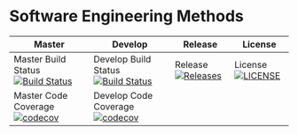 # Software Engineering Methods

| Master | Develop | Release | License |
|--------|---------|---------|---------|
| Master Build Status [![Build Status](https://travis-ci.org/kevin-chalmers/sem.svg?branch=master)](https://travis-ci.org/kevin-chalmers/sem) | Develop Build Status [![Build Status](https://travis-ci.org/kevin-chalmers/sem.svg?branch=develop)](https://travis-ci.org/kevin-chalmers/sem) | Release [![Releases](https://img.shields.io/github/release/kevin-chalmers/sem/all.svg?style=flat-square)](https://github.com/kevin-chalmers/sem/releases) | License [![LICENSE](https://img.shields.io/github/license/kevin-chalmers/sem.svg?style=flat-square)](https://github.com/kevin-chalmers/sem/blob/master/LICENSE) |
| Master Code Coverage [![codecov](https://codecov.io/gh/kevin-chalmers/sem/branch/master/graph/badge.svg)](https://codecov.io/gh/kevin-chalmers/sem) | Develop Code Coverage [![codecov](https://codecov.io/gh/kevin-chalmers/sem/branch/develop/graph/badge.svg)](https://codecov.io/gh/kevin-chalmers/sem) | | |
